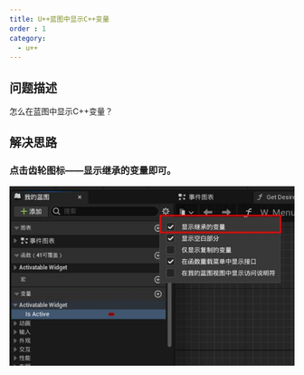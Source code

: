 ```yaml
---
title: U++蓝图中显示C++变量
order : 1
category:
  - u++
---
```


## 问题描述

<ChatMessage avatar="../../assets/emoji/kclr.png" :avatarWidth="40">
怎么在蓝图中显示C++变量？
</ChatMessage>

## 解决思路

### 点击齿轮图标——显示继承的变量即可。

![](..%2Fassets%2Fcppvar.jpg)